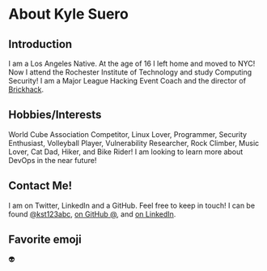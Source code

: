 # About Kyle Suero

## Introduction
I am a Los Angeles Native. At the age of 16 I left home and moved to NYC! Now I attend the Rochester Institute of Technology and study Computing Security! I am a Major League Hacking Event Coach and the director of [Brickhack](https://Brickhack.io). 

## Hobbies/Interests
World Cube Association Competitor, Linux Lover, Programmer, Security Enthusiast, Volleyball Player, Vulnerability Researcher, Rock Climber, Music Lover, Cat Dad, Hiker, and Bike Rider!
I am looking to learn more about DevOps in the near future!

## Contact Me!
I am on Twitter, LinkedIn and a GitHub. Feel free to keep in touch!  I can be found [@kst123abc](https://twitter.com/kst123abc), [on GitHub @](https://github.com/kst123abc), and [on LinkedIn](https://www.linkedin.com/in/kst123/).

## Favorite emoji
👽
